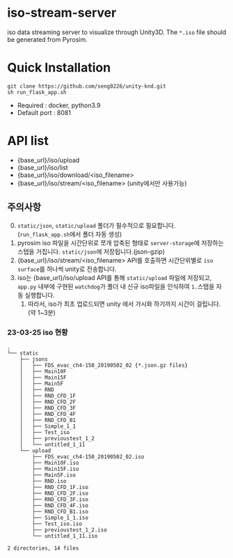 # iso-stream-server
iso data streaming server to visualize through Unity3D. The `*.iso` file should be generated from Pyrosim.

# Quick Installation

```
git clone https://github.com/seng0226/unity-knd.git
sh run_flask_app.sh
```
+ Required : docker, python3.9
+ Default port : 8081

# API list

+ {base_url}/iso/upload
+ {base_url}/iso/list
+ {base_url}/iso/download/<iso_filename>
+ {base_url}/iso/stream/<iso_filename> (unity에서만 사용가능)

## 주의사항

0. `static/json`, `static/upload` 폴더가 필수적으로 필요합니다. (`run_flask_app.sh`에서 폴더 자동 생성)
1. pyrosim iso 파일을 시간단위로 쪼개 압축된 형태로 `server-storage`에 저장하는 스탭을 거칩니다. `static/json`에 저장됩니다.(json-gzip)
2. {base_url}/iso/stream/<iso_filename> API를 호출하면 시간단위별로 `iso surface`를 하나씩 unity로 전송합니다.
3. iso는 {base_url}/iso/upload API를 통해 `static/upload` 파일에 저장되고, `app.py` 내부에 구현된 `watchdog`가 폴더 내 신규 iso파일을 인식하여 `1.`스탭을 자동 실행합니다.
    1. 따라서, iso가 최초 업로드되면 unity 에서 가시화 하기까지 시간이 걸립니다. (약 1~3분)

### 23-03-25 iso 현황
```
.
└── static
    ├── jsons
    │   ├── FDS_evac_ch4-150_20190502_02 {*.json.gz files}
    │   ├── Main10F
    │   ├── Main15F
    │   ├── Main5F
    │   ├── RND
    │   ├── RND_CFD_1F
    │   ├── RND_CFD_2F
    │   ├── RND_CFD_3F
    │   ├── RND_CFD_4F
    │   ├── RND_CFD_B1
    │   ├── Simple_1_1
    │   ├── Test_iso
    │   ├── previoustest_1_2
    │   └── untitled_1_11
    └── upload
        ├── FDS_evac_ch4-150_20190502_02.iso
        ├── Main10F.iso
        ├── Main15F.iso
        ├── Main5F.iso
        ├── RND.iso
        ├── RND_CFD_1F.iso
        ├── RND_CFD_2F.iso
        ├── RND_CFD_3F.iso
        ├── RND_CFD_4F.iso
        ├── RND_CFD_B1.iso
        ├── Simple_1_1.iso
        ├── Test_iso.iso
        ├── previoustest_1_2.iso
        └── untitled_1_11.iso

2 directories, 14 files

```
